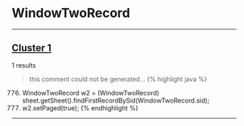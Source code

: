# WindowTwoRecord

***

## [Cluster 1](./1)
1 results
> this comment could not be generated...
{% highlight java %}
776. WindowTwoRecord w2 = (WindowTwoRecord) sheet.getSheet().findFirstRecordBySid(WindowTwoRecord.sid);
777. w2.setPaged(true);
{% endhighlight %}

***


